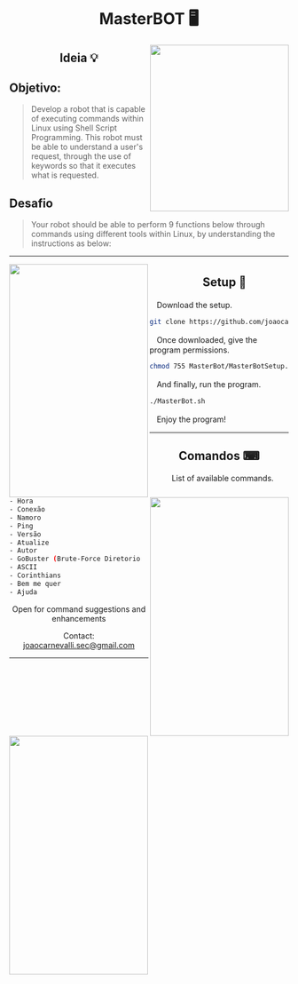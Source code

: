 <div align="center">

# MasterBOT 🖥 </div>

<img src ="https://i.pinimg.com/originals/d7/d6/4e/d7d64eed5d4f58b48886c3cadbb2224b.gif" align="right" width="250px" height="300px">

<div align="center">
  
## Ideia 💡</div>

## **Objetivo:**
> Develop a robot that is capable of executing commands within Linux using Shell Script Programming. This robot must be able to understand a user's request, through the use of keywords so that it executes what is requested.

## **Desafio**
> Your robot should be able to perform 9 functions below through commands using different tools within Linux, by understanding the instructions as below:
           


- - - - - - - - - - - - - - - - - - -

<img src ="https://i.pinimg.com/originals/6b/2a/be/6b2abe877a706e801c49229ef351f30a.gif" align="left" width="250px" height="420px"></div>

<div align="center">

## ㅤSetup 🔌 </div>

ㅤDownload the setup.

```sh
git clone https://github.com/joaocarnevalli/MasterBot
```

ㅤOnce downloaded, give the program permissions.

```sh
chmod 755 MasterBot/MasterBotSetup.sh && sudo MasterBot/MasterBotSetup.sh
```

ㅤAnd finally, run the program.

```sh
./MasterBot.sh
```

ㅤEnjoy the program!
ㅤ
ㅤ
- - - - - - - - - - - - - - - - - - -
<img src ="https://i.pinimg.com/originals/f2/74/6a/f2746ae177a5f4bcb59cf08c8d164b13.gif" align="right" width="250px" height="430px">
<img src ="https://i.pinimg.com/originals/18/ee/0d/18ee0d711fc1b266e65f6a389966d65c.gif" align="left" width="250px" height="430px">

<div align="center">

## Comandos ⌨ </div> 

<div align="center">
 
ㅤList of available commands.</div>

```sh
- Hora
- Conexão
- Namoro
- Ping
- Versão
- Atualize
- Autor
- GoBuster (Brute-Force Diretorio
- ASCII
- Corinthians
- Bem me quer
- Ajuda
```
<div align="center">
Open for command suggestions and enhancements
  
Contact: joaocarnevalli.sec@gmail.com</div>

- - - - - - - - - - - - - - - - - - -
